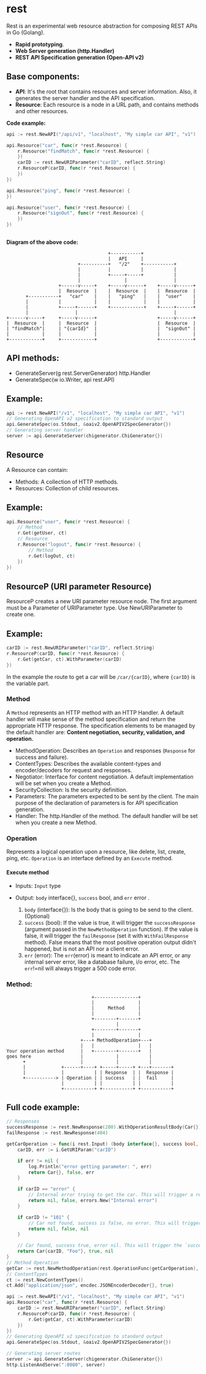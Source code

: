 # rest
Rest is an experimental web resource abstraction for composing REST APIs in Go (Golang).

- **Rapid prototyping**.
- **Web Server generation (http.Handler)**
- **REST API Specification generation (Open-API v2)**

## Base components:
- **API**: It's the root that contains resources and server information. Also, it generates the server handler and the API specification.
- **Resource**: Each resource is a node in a URL path, and contains methods and other resources.

**Code example:**

```go
api := rest.NewAPI("/api/v1", "localhost", "My simple car API", "v1")

api.Resource("car", func(r *rest.Resource) {
	r.Resource("findMatch", func(r *rest.Resource) {
	})
	carID := rest.NewURIParameter("carID", reflect.String)
	r.ResourceP(carID, func(r *rest.Resource) {
	})
})

api.Resource("ping", func(r *rest.Resource) {
})

api.Resource("user", func(r *rest.Resource) {
	r.Resource("signOut", func(r *rest.Resource) {
	})
})
	
```

**Diagram of the above code:**

```
                                     +-----------+
                                     |   API     |
                          +----------+   "/2"    +-----------+
                          |          |           |           |
                          |          +-----+-----+           |
                          |                |                 |
                   +------v-----+    +-----v------+    +-----v------+
                   |  Resource  |    |  Resource  |    |  Resource  |
       +-----------+   "car"    |    |   "ping"   |    |  "user"    |
       |           |            |    |            |    |            |
       |           +-----+------+    +------------+    +-----+------+
       |                 |                                   |
+------v-----+     +-----v------+                      +-----v------+
|  Resource  |     |  Resource  |                      |  Resource  |
| "findMatch"|     | "{carId}"  |                      |  "signOut" |
|            |     |            |                      |            |
+------------+     +------------+                      +------------+

```


## API methods:
- GenerateServer(g rest.ServerGenerator) http.Handler
- GenerateSpec(w io.Writer, api rest.API)

## Example:
```go
api := rest.NewAPI("/v1", "localhost", "My simple car API", "v1")
// Generating OpenAPI v2 specification to standard output
api.GenerateSpec(os.Stdout, &oaiv2.OpenAPIV2SpecGenerator{})
// Generating server handler
server := api.GenerateServer(chigenerator.ChiGenerator{})
```

## Resource
A Resource can contain:
- Methods: A collection of HTTP methods.
- Resources: Collection of child resources.

## Example:
```go
api.Resource("user", func(r *rest.Resource) {
    // Method
    r.Get(getUser, ct)
    // Resource
    r.Resource("logout", func(r *rest.Resource) {
        // Method
        r.Get(logOut, ct)
    })
})
```

## ResourceP (URI parameter Resource)
ResourceP creates a new URI parameter resource node.
The first argument must be a Parameter of URIParameter type. Use NewURIParameter to create one.

## Example:
```go
carID := rest.NewURIParameter("carID", reflect.String)
r.ResourceP(carID, func(r *rest.Resource) {
    r.Get(getCar, ct).WithParameter(carID)
})
```
In the example the route to get a car will be `/car/{carID}`, where `{carID}` is the variable part.

### Method
A `Method` represents an HTTP method with an HTTP Handler. A default handler will make sense of the method specification and return the appropriate HTTP response. The specification elements to be managed by the default handler are: **Content negotiation, security, validation, and operation.**

- MethodOperation: Describes an `Operation` and responses (`Response` for success and failure).
- ContentTypes: Describes the available content-types and encoder/decoders for request and responses. 
- Negotiator: Interface for content negotiation. A default implementation will be set when you create a Method.
- SecurityCollection: Is the security definition.
- Parameters: The parameters expected to be sent by the client. The main purpose of the declaration of parameters is for API specification generation.
- Handler: The http.Handler of the method.  The default handler will be set when you create a new Method.

### Operation
Represents a logical operation upon a resource, like delete, list, create, ping, etc. `Operation` is an interface defined by an `Execute` method.

#### Execute method
- 	Inputs: `Input` type
- 	Output: `body` interface{}, `success` bool, and `err` error .


	1. `body` (interface{}): Is the body that is going to be send to the client.(Optional)
	2. `success` (bool): If the value is true, it will trigger the `successResponse` (argument passed in the `NewMethodOperation` function). If the value is false, it will trigger the `failResponse` (set it with `WithFailResponse` method). False means that the most positive operation output didn't happened, but is not an API nor a client error.
	3.  `err` (error): The `err`(error) is meant to indicate an API error, or any internal server error, like a database failure, i/o error, etc. The `err`!=nil will always trigger a 500 code error.

### Method:

```
                               +----------------+
                               |                |
                               |     Method     |
                               |                |
                               +--------+-------+
                                        |
                               +--------+-------+
                               |                |
                           +---+ MethodOperation+---+
                           |   |                |   |
Your operation method      |   +--------+-------+   |
goes here                  |            |           |
      +                    |            |           |
      |             +------+----+ +-----+-----+ +---+-------+
      |             |           | | Response  | |  Response |
      +-----------> | Operation | | success   | |  fail     |
                    |           | |           | |           |
                    +-----------+ +-----------+ +-----------+

```

## Full code example:
```go
// Responses
successResponse := rest.NewResponse(200).WithOperationResultBody(Car{})
failResponse := rest.NewResponse(404)

getCarOperation := func(i rest.Input) (body interface{}, success bool, err error) {
    carID, err := i.GetURIParam("carID")

    if err != nil {
        log.Println("error getting parameter: ", err)
        return Car{}, false, err
    }

    if carID == "error" {
        // Internal error trying to get the car. This will trigger a response code 500
        return nil, false, errors.New("Internal error")
    }

    if carID != "101" {
        // Car not found, success is false, no error. This will trigger the `failResponse` (response code 404)
        return nil, false, nil
    }

    // Car found, success true, error nil. This will trigger the `successResponse` (response code 200)
    return Car{carID, "Foo"}, true, nil
}
// Method Operation
getCar := rest.NewMethodOperation(rest.OperationFunc(getCarOperation), successResponse).WithFailResponse(failResponse)
// ContentTypes
ct := rest.NewContentTypes()
ct.Add("application/json", encdec.JSONEncoderDecoder{}, true)

api := rest.NewAPI("/v1", "localhost", "My simple car API", "v1")
api.Resource("car", func(r *rest.Resource) {
    carID := rest.NewURIParameter("carID", reflect.String)
    r.ResourceP(carID, func(r *rest.Resource) {
        r.Get(getCar, ct).WithParameter(carID)
    })
})
// Generating OpenAPI v2 specification to standard output
api.GenerateSpec(os.Stdout, &oaiv2.OpenAPIV2SpecGenerator{})

// Generating server routes
server := api.GenerateServer(chigenerator.ChiGenerator{})
http.ListenAndServe(":8080", server)

```
